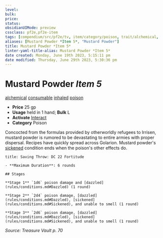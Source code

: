 ```yaml
---
level:
bulk:
price:
status:
obsidianUIMode: preview
cssclass: pf2e,pf2e-item
tags: [compendium/src/pf2e/tv, item/category/poison, trait/alchemical, trait/consumable, trait/inhaled, trait/poison]
aliases: [Mustard Powder *Item 5*, "Mustard Powder"]
title: Mustard Powder *Item 5*
linter-yaml-title-alias: Mustard Powder *Item 5*
date created: Monday, June 19th 2023, 5:15:11 pm
date modified: Thursday, June 29th 2023, 5:30:36 pm
---
```


# Mustard Powder *Item 5*

[alchemical](rules/traits/alchemical.md) [consumable](rules/traits/consumable.md) [inhaled](rules/traits/inhaled.md) [poison](rules/traits/poison.md)  

- **Price** 25 gp
- **Usage** held in 1 hand; **Bulk** L
- **Activate** [Interact](rules/actions/interact.md)
- **Category** Poison

Concocted from the formulas provided by otherworldly refugees to Irrisen, mustard powder is rumored to be devastating to entire armies with proper dispersal. Recipes have quickly spread across Golarion. Mustard powder's [sickened](rules/conditions.md#Sickened) condition ends when the poison's other effects do.

```ad-inline-affliction
title: Saving Throw: DC 22 Fortitude

- **Maximum Duration**: 6 rounds

## Stages

**Stage 1** `1d6` poison damage and [dazzled](rules/conditions.md#Dazzled) (1 round)

**Stage 2** `2d4` poison damage, [dazzled](rules/conditions.md#Dazzled), [sickened](rules/conditions.md#Sickened), and unable to smell (1 round)

**Stage 3** `2d6` poison damage, [dazzled](rules/conditions.md#Dazzled), [sickened](rules/conditions.md#Sickened), and unable to smell (1 round)
```

*Source: Treasure Vault p. 70*

